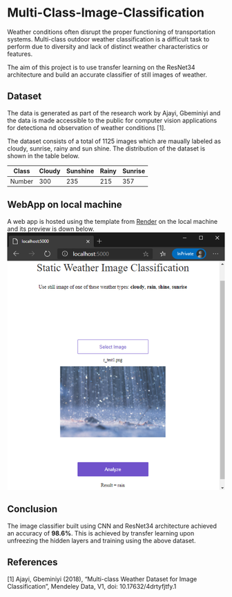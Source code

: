 # Multi-Class-Image-Classification

Weather conditions often disrupt the proper functioning of transportation systems. Multi-class outdoor weather classification is a difficult task to perform due to diversity and lack of distinct weather characteristics or features. 

The aim of this project is to use transfer learning on the ResNet34 architecture and build an accurate classifier of still images of weather.

## Dataset

The data is generated as part of the research work by Ajayi, Gbeminiyi and the data is made accessible to the public for computer vision applications for detectiona nd observation of weather conditions [1].

The dataset consists of a total of 1125 images which are maually labeled as cloudy, sunrise, rainy and sun shine. The distribution of the dataset is shown in the table below.

Class | Cloudy | Sunshine | Rainy | Sunrise
------|--------|----------|-------|--------
Number |  300 |  235 | 215 |  357

## WebApp on local machine

A web app is hosted using the template from [Render](https://github.com/render-examples/fastai-v3) on the local machine and its preview is down below. 
![Preview of the web app hosted on the local machine](https://github.com/saidileep-knv/Multi-Class-Image-Classification/blob/master/test_images/WebApp.png?raw=true)

## Conclusion

The image classifier built using CNN and ResNet34 architecture achieved an accuracy of **98.6%**. This is achieved by transfer learning upon unfreezing the hidden layers and training using the above dataset.

## References
[1] Ajayi, Gbeminiyi (2018), “Multi-class Weather Dataset for Image Classification”, Mendeley Data, V1, doi: 10.17632/4drtyfjtfy.1
